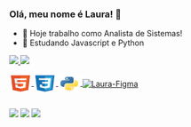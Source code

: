 ### Olá, meu nome é Laura! 👋


- 🔭 Hoje trabalho como Analista de Sistemas!
- 🌱 Estudando Javascript e Python

 <div>
  <a href="https://github.com/bertassilaura">
  <img height="150em" src="https://github-readme-stats.vercel.app/api?username=bertassilaura&show_icons=true&theme=dracula&include_all_commits=true&count_private=true"/>
  <img height="150em" src="https://github-readme-stats.vercel.app/api/top-langs/?username=bertassilaura&layout=compact&langs_count=7&theme=dracula"/>
</div>
  
 <div style="display: inline_block"><br>
  <img align="center" alt="Laura-HTML" height="30" width="40" src="https://raw.githubusercontent.com/devicons/devicon/master/icons/html5/html5-original.svg">
  <img align="center" alt="Laura-CSS" height="30" width="40" src="https://raw.githubusercontent.com/devicons/devicon/master/icons/css3/css3-original.svg">
  <img align="center" alt="Laura-Python" height="30" width="40" src="https://raw.githubusercontent.com/devicons/devicon/master/icons/python/python-original.svg">
  <img align="center" alt="Laura-Figma" height="30" width="40" src="https://cdn.jsdelivr.net/gh/devicons/devicon/icons/figma/figma-original.svg">
   
</div>

  ##

<div>
  <a href="https://www.instagram.com/laura_bertassi/" target="_blank"><img src="https://img.shields.io/badge/-Instagram-%23E4405F?style=for-the-badge&logo=instagram&logoColor=white" target="_blank"></a>
  <a href = "mailto:bertassilaura@gmail.com"><img src="https://img.shields.io/badge/-Gmail-%23333?style=for-the-badge&logo=gmail&logoColor=white" target="_blank"></a>
  <a href="https://www.linkedin.com/in/laurabertassi/" target="_blank"><img src="https://img.shields.io/badge/-LinkedIn-%230077B5?style=for-the-badge&logo=linkedin&logoColor=white" target="_blank"></a> 
  
  
</div>

